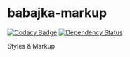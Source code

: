 # babajka-markup
[![Codacy Badge](https://api.codacy.com/project/badge/Grade/210f2b8f437e4090ac66c9c10cb7fa7e)](https://www.codacy.com/app/Drapegnik/babajka-markup?utm_source=github.com&amp;utm_medium=referral&amp;utm_content=babajka/babajka-markup&amp;utm_campaign=Badge_Grade)
[![Dependency Status](https://www.versioneye.com/user/projects/595ac98d0fb24f006c059d06/badge.svg?style=flat-square)](https://www.versioneye.com/user/projects/595ac98d0fb24f006c059d06)

Styles &amp; Markup
